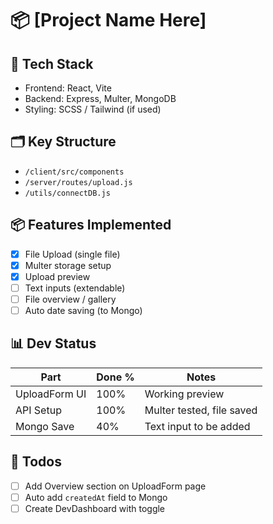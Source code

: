 # 📦 [Project Name Here]

## 🔧 Tech Stack
- Frontend: React, Vite
- Backend: Express, Multer, MongoDB
- Styling: SCSS / Tailwind (if used)

## 🗂️ Key Structure
- `/client/src/components`
- `/server/routes/upload.js`
- `/utils/connectDB.js`

## 📦 Features Implemented
- [x] File Upload (single file)
- [x] Multer storage setup
- [x] Upload preview
- [ ] Text inputs (extendable)
- [ ] File overview / gallery
- [ ] Auto date saving (to Mongo)

## 📊 Dev Status
| Part          | Done % | Notes                        |
|---------------|--------|------------------------------|
| UploadForm UI | 100%   | Working preview               |
| API Setup     | 100%   | Multer tested, file saved     |
| Mongo Save    | 40%    | Text input to be added        |

## 🚧 Todos
- [ ] Add Overview section on UploadForm page
- [ ] Auto add `createdAt` field to Mongo
- [ ] Create DevDashboard with toggle
